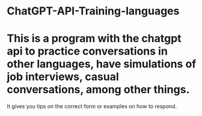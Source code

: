 # ChatGPT-API-Training-languages
# This is a program with the chatgpt api to practice conversations in other languages, have simulations of job interviews, casual conversations, among other things.
It gives you tips on the correct form or examples on how to respond.

